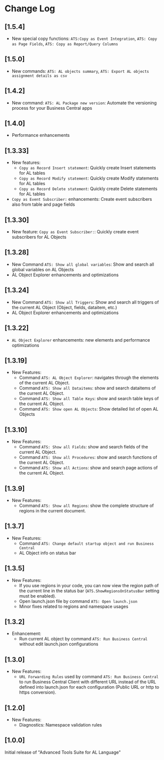# Change Log

## [1.5.4]
- New special copy functions: `ATS:Copy as Event Integration`, `ATS: Copy as Page Fields`, `ATS: Copy as Report/Query Columns`

## [1.5.0]
- New commands: `ATS: AL objects summary`, `ATS: Export AL objects assignment details as csv`

## [1.4.2]
- New command: `ATS: AL Package new version`: Automate the versioning process for your Business Central apps

## [1.4.0]
- Performance enhancements

## [1.3.33]
- New features: 
    - `Copy as Record Insert statement`: Quickly create Insert statements for AL tables
    - `Copy as Record Modify statement`: Quickly create Modify statements for AL tables
    - `Copy as Record Delete statement`: Quickly create Delete statements for AL tables
- `Copy as Event Subscriber:` enhancements: Create event subscribers also from table and page fields 

## [1.3.30]
- New feature: `Copy as Event Subscriber:`: Quickly create event subscribers for AL Objects

## [1.3.28]
- New Command `ATS: Show all global variables`: Show and search all global variables on AL Objects 
- AL Object Explorer enhancements and optimizations

## [1.3.24]
- New Command `ATS: Show all Triggers`: Show and search all triggers of the current AL Object (Object, fields, dataitem, etc.)
- AL Object Explorer enhancements and optimizations

## [1.3.22]
- `AL Object Explorer` enhancements: new elements and performance optimizations

## [1.3.19]
- New Features:
    - Command `ATS: AL Object Explorer`: navigates through the elements of the current AL Object.    
    - Command `ATS: Show all Dataitems`: show and search dataitems of the current AL Object.    
    - Command `ATS: Show all Table Keys`: show and search table keys of the current AL Object.    
    - Command `ATS: Show open AL Objects`: Show detailed list of open AL Objects

## [1.3.10]
- New Features:
    - Command `ATS: Show all Fields`: show and search fields of the current AL Object.    
    - Command `ATS: Show all Procedures`: show and search functions of the current AL Object.    
    - Command `ATS: Show all Actions`: show and search page actions of the current AL Object.    

## [1.3.9]
- New Features:
    - Command `ATS: Show all Regions`: show the complete structure of regions in the current document.    

## [1.3.7]
- New Features:
    - Command `ATS: Change default startup object and run Business Central`
    - AL Object info on status bar

## [1.3.5]

- New Features:
    - If you use regions in your code, you can now view the region path of the current line in the status bar (`ATS.ShowRegionsOnStatusBar` setting must be enabled).
    - Open launch.json file by command `ATS: Open launch.json`
    - Minor fixes related to regions and namespace usages

## [1.3.2]

- Enhancement:
    - Run current AL object by command `ATS: Run Business Central` without edit launch.json configurations

## [1.3.0]

- New Features:
    - `URL Forwarding Rules` used by command `ATS: Run Business Central` to run Business Central Client with different URL instead of the URL defined into launch.json for each configuration (Public URL or http to https conversion).

## [1.2.0]

- New Features:
    - Diagnostics: Namespace validation rules

## [1.0.0]

Initial release of "Advanced Tools Suite for AL Language"
